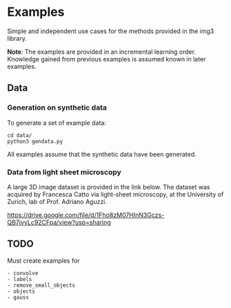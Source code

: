 # Examples

Simple and independent use cases for the methods provided in the img3 library.

**Note**: The examples are provided in an incremental learning order.
Knowledge gained from previous examples is assumed known in later examples.


## Data

### Generation on synthetic data
To generate a set of example data:
```
cd data/
python3 gendata.py
```
All examples assume that the synthetic data have been generated.


### Data from light sheet microscopy

A large 3D image dataset is provided in the link below.
The dataset was acquired by Francesca Catto via light-sheet microscopy,
at the University of Zurich, lab of Prof. Adriano Aguzzi.

https://drive.google.com/file/d/1Fho8zM07HInN3Gczs-QB7jvyLc92CFpa/view?usp=sharing


## TODO

Must create examples for
```
- convolve
- labels
- remove_small_objects
- objects
- gauss
```
